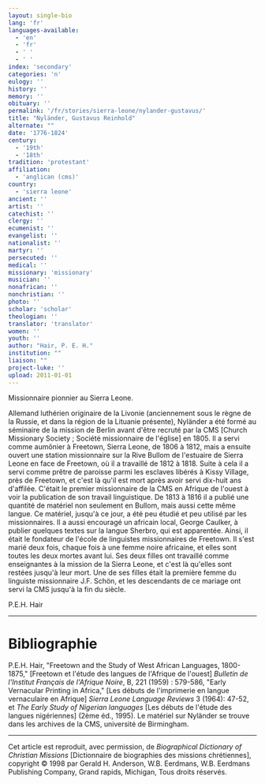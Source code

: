 ```yaml
---
layout: single-bio
lang: 'fr'
languages-available:
  - 'en'
  - 'fr'
  - ' '
  - ' '
index: 'secondary'
categories: 'n'
eulogy: ''
history: ''
memory: ''
obituary: ''
permalink: '/fr/stories/sierra-leone/nylander-gustavus/'
title: "Nyländer, Gustavus Reinhold"
alternate: ""
date: '1776-1824'
century:
  - '19th'
  - '18th'
tradition: 'protestant'
affiliation:
  - 'anglican (cms)'
country:
  - 'sierra leone'
ancient: ''
artist: ''
catechist: ''
clergy: ''
ecumenist: ''
evangelist: ''
nationalist: ''
martyr: ''
persecuted: ''
medical: ''
missionary: 'missionary'
musician: ''
nonafrican: ''
nonchristian: ''
photo: ''
scholar: 'scholar'
theologian: ''
translator: 'translator'
women: ''
youth: ''
author: "Hair, P. E. H."
institution: ""
liaison: ""
project-luke: ''
upload: 2011-01-01
---
```




Missionnaire pionnier au Sierra Leone.

Allemand luthérien originaire de la Livonie (anciennement sous le règne de la Russie, et dans la région de la Lituanie présente), Nyländer a été formé au séminaire de la mission de Berlin avant d'être recruté par la CMS [Church Missionary Society ; Société missionnaire de l'église] en 1805. Il a servi comme aumônier à Freetown, Sierra Leone, de 1806 à 1812, mais a ensuite ouvert une station missionnaire sur la Rive Bullom de l'estuaire de Sierra Leone en face de Freetown, où il a travaillé de 1812 à 1818. Suite à cela il a servi comme prêtre de paroisse parmi les esclaves libérés à Kissy Village, près de Freetown, et c'est là qu'il est mort après avoir servi dix-huit ans d'affilée. C'était le premier missionnaire de la CMS en Afrique de l'ouest à voir la publication de son travail linguistique. De 1813 à 1816 il a publié une quantité de matériel non seulement en Bullom, mais aussi cette même langue. Ce matériel, jusqu'à ce jour, a été peu étudié et peu utilisé par les missionnaires. Il a aussi encouragé un africain local, George Caulker, à publier quelques textes sur la langue Sherbro, qui est apparentée. Ainsi, il était le fondateur de l'école de linguistes missionnaires de Freetown. Il s'est marié deux fois, chaque fois à une femme noire africaine, et elles sont toutes les deux mortes avant lui. Ses deux filles ont travaillé comme enseignantes à la mission de la Sierra Leone, et c'est là qu'elles sont restées jusqu'à leur mort. Une de ses filles était la première femme du linguiste missionnaire J.F. Schön, et les descendants de ce mariage ont servi la CMS jusqu'à la fin du siècle.

P.E.H. Hair

---

# Bibliographie

P.E.H. Hair, "Freetown and the Study of West African Languages, 1800-1875," [Freetown et l'étude des langues de l'Afrique de l'ouest] *Bulletin de l'Institut Français de l'Afrique Noire*, B, 221 (1959) : 579-586, "Early Vernacular Printing in Africa," [Les débuts de l'imprimerie en langue vernaculaire en Afrique] *Sierra Leone Language Reviews* 3 (1964): 47-52, et *The Early Study of Nigerian languages* [Les débuts de l'étude des langues nigériennes] (2ème éd., 1995). Le matériel sur Nyländer se trouve dans les archives de la CMS, université de Birmingham.

---

Cet article est reproduit, avec permission, de *Biographical Dictionary of Christian Missions* [Dictionnaire de biographies des missions chrétiennes], copyright © 1998 par Gerald H. Anderson, W.B. Eerdmans, W.B. Eerdmans Publishing Company, Grand rapids, Michigan, Tous droits réservés.

